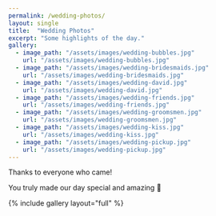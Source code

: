 ```yaml
---
permalink: /wedding-photos/
layout: single
title:  "Wedding Photos"
excerpt: "Some highlights of the day."
gallery:
  - image_path: "/assets/images/wedding-bubbles.jpg"
    url: "/assets/images/wedding-bubbles.jpg"
  - image_path: "/assets/images/wedding-bridesmaids.jpg"
    url: "/assets/images/wedding-bridesmaids.jpg"
  - image_path: "/assets/images/wedding-david.jpg"
    url: "/assets/images/wedding-david.jpg"
  - image_path: "/assets/images/wedding-friends.jpg"
    url: "/assets/images/wedding-friends.jpg"
  - image_path: "/assets/images/wedding-groomsmen.jpg"
    url: "/assets/images/wedding-groomsmen.jpg"
  - image_path: "/assets/images/wedding-kiss.jpg"
    url: "/assets/images/wedding-kiss.jpg"
  - image_path: "/assets/images/wedding-pickup.jpg"
    url: "/assets/images/wedding-pickup.jpg"
---
```

Thanks to everyone who came!

You truly made our day special and amazing 💖

{% include gallery layout="full" %}
